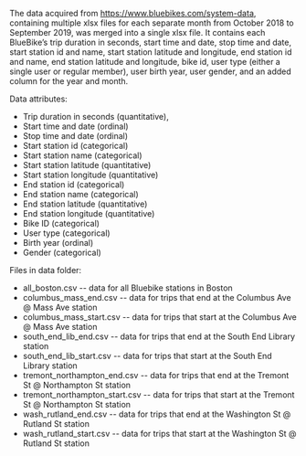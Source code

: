 The data acquired from https://www.bluebikes.com/system-data, containing multiple xlsx files for each separate month from October 2018 to September 2019, was merged into a single xlsx file. It contains each BlueBike’s trip duration in seconds, start time and date, stop time and date, start station id and name, start station latitude and longitude, end station id and name, end station latitude and longitude, bike id, user type (either a single user or regular member), user birth year, user gender, and an added column for the year and month.

Data attributes:
- Trip duration in seconds (quantitative),
- Start time and date (ordinal)
- Stop time and date (ordinal)
- Start station id (categorical)
- Start station name (categorical)
- Start station latitude (quantitative)
- Start station longitude (quantitative)
- End station id (categorical)
- End station name (categorical)
- End station latitude (quantitative)
- End station longitude (quantitative)
- Bike ID (categorical)
- User type (categorical)
- Birth year (ordinal)
- Gender (categorical)

Files in data folder:
- all_boston.csv -- data for all Bluebike stations in Boston
- columbus_mass_end.csv -- data for trips that end at the Columbus Ave @ Mass Ave station
- columbus_mass_start.csv -- data for trips that start at the Columbus Ave @ Mass Ave station
- south_end_lib_end.csv -- data for trips that end at the South End Library station
- south_end_lib_start.csv -- data for trips that start at the South End Library station
- tremont_northampton_end.csv -- data for trips that end at the Tremont St @ Northampton St station
- tremont_northampton_start.csv -- data for trips that start at the Tremont St @ Northampton St station
- wash_rutland_end.csv -- data for trips that end at the Washington St @ Rutland St station
- wash_rutland_start.csv -- data for trips that start at the Washington St @ Rutland St station